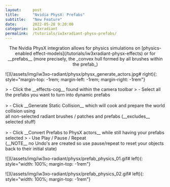 ```yaml
---
layout:     post
title:      "Nvidia PhysX: Prefabs"
subtitle:   "New Feature"
date:       2022-05-28 9:20:00
categorie:  iw3xradiant
permalink:  /tutorials/iw3xradiant-physx-prefabs/
---
```


<!-- overwrite header bg if defined -->
<script> var header_bg = "/assets/img/iw3xo-radiant/header.jpg"; </script>
<!-- tag for quick links so we do not show the nav -->
<a name="quicklink"></a>
 
<div align="center" markdown="1"> 
The Nvidia PhysX integration allows for physics simulations on [physics-enabled effect-models](/tutorials/iw3xradiant-physx-effects)     
or for __prefabs__ (more precisely, the _convex hull formed by all brushes within the prefab_)
</div>

<div class="padding-2l"></div>
<div class="seperator-100p"></div>
<div class="padding-1l"></div>

![](/assets/img/iw3xo-radiant/physx/physx_generate_actors.jpg# right){: style="margin-top: -1rem; margin-left: -1rem; margin-right: -1rem"}
<div class="padding-1l"></div>
> - Click the __effects-cog__ found within the camera toolbar
> - Select all the prefabs you want to turn into dynamic prefabs <br> <br>
> - Click __Generate Static Collision__ which will cook and prepare the world collision using <br> all non-selected radiant brushes / patches and prefabs (__excludes__ selected stuff) <br> <br>
> - Click __Convert Prefabs to PhysX actors__ while still having your prefabs selected
> - Use Play / Pause / Repeat <br> (__NOTE__ no Undo's are created so use pause/repeat to reset your objects back to their initial state)

<div class="padding-2l"></div>
<div class="padding-1l"></div>

![](/assets/img/iw3xo-radiant/physx/prefab_physics_01.gif# left){: style="width: 100%; margin-top: -1rem"}

<div class="padding-1l"></div>

![](/assets/img/iw3xo-radiant/physx/prefab_physics_02.gif# left){: style="width: 100%; margin-top: -1rem"}

<div class="padding-2l"></div>
<div class="padding-2l"></div>
